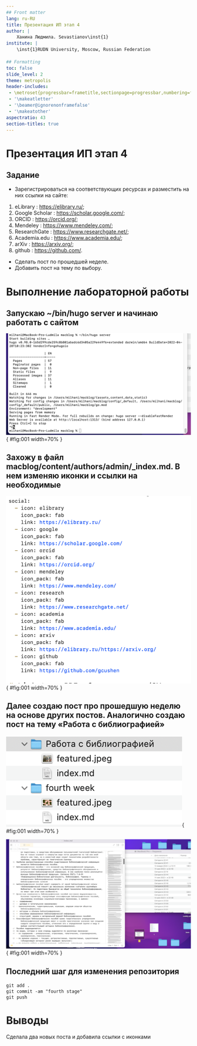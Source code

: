 ```yaml
---
## Front matter
lang: ru-RU
title: Презентация ИП этап 4
author: |
	Ханина Людмила. Sevastianov\inst{1}
institute: |
	\inst{1}RUDN University, Moscow, Russian Federation

## Formatting
toc: false
slide_level: 2
theme: metropolis
header-includes: 
 - \metroset{progressbar=frametitle,sectionpage=progressbar,numbering=fraction}
 - '\makeatletter'
 - '\beamer@ignorenonframefalse'
 - '\makeatother'
aspectratio: 43
section-titles: true
---
```


# Презентация ИП этап 4

## Задание

* Зарегистрироваться на соответствующих ресурсах и разместить на них ссылки на сайте:
1. eLibrary : https://elibrary.ru/;
2. Google Scholar : https://scholar.google.com/;
3. ORCID : https://orcid.org/;
4. Mendeley : https://www.mendeley.com/;
5. ResearchGate : https://www.researchgate.net/;
6. Academia.edu : https://www.academia.edu/;
7. arXiv : https://arxiv.org/;
8. github : https://github.com/.
* Сделать пост по прошедшей неделе.
* Добавить пост на тему по выбору. 

# Выполнение лабораторной работы

## Запускаю ~/bin/hugo server и начинаю работать с сайтом

![Начало](image/5.png){ #fig:001 width=70% }

## Захожу в файл macblog/content/authors/admin/_index.md. В нем изменяю иконки и ссылки на необходимые

![Нужные иконки и ссылки](image/1.png){ #fig:001 width=70% }

## Далее создаю пост про прошедшую неделю на основе других постов. Аналогично создаю пост на тему «Работа с библиографией»

![Посты](image/3.png){ #fig:001 width=70% }

![Работа с библиографией](image/4.png){ #fig:001 width=70% }

## Последний шаг для изменения репозитория

```
git add .
git commit -am "fourth stage"
git push
```

# Выводы

Сделала два новых поста и добавила ссылки с иконками

